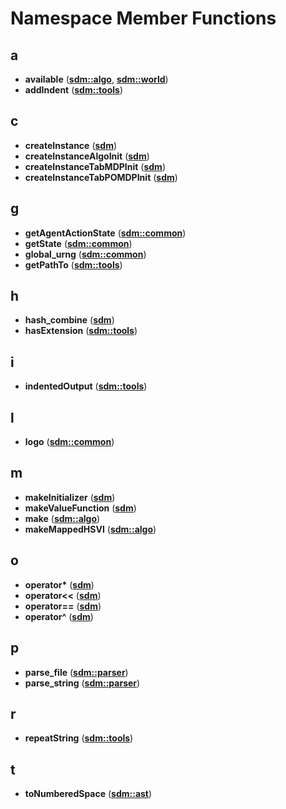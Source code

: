 
# Namespace Member Functions


## a

* **available** ([**sdm::algo**](namespacesdm_1_1algo.md), [**sdm::world**](namespacesdm_1_1world.md))
* **addIndent** ([**sdm::tools**](namespacesdm_1_1tools.md))


## c

* **createInstance** ([**sdm**](namespacesdm.md))
* **createInstanceAlgoInit** ([**sdm**](namespacesdm.md))
* **createInstanceTabMDPInit** ([**sdm**](namespacesdm.md))
* **createInstanceTabPOMDPInit** ([**sdm**](namespacesdm.md))


## g

* **getAgentActionState** ([**sdm::common**](namespacesdm_1_1common.md))
* **getState** ([**sdm::common**](namespacesdm_1_1common.md))
* **global\_urng** ([**sdm::common**](namespacesdm_1_1common.md))
* **getPathTo** ([**sdm::tools**](namespacesdm_1_1tools.md))


## h

* **hash\_combine** ([**sdm**](namespacesdm.md))
* **hasExtension** ([**sdm::tools**](namespacesdm_1_1tools.md))


## i

* **indentedOutput** ([**sdm::tools**](namespacesdm_1_1tools.md))


## l

* **logo** ([**sdm::common**](namespacesdm_1_1common.md))


## m

* **makeInitializer** ([**sdm**](namespacesdm.md))
* **makeValueFunction** ([**sdm**](namespacesdm.md))
* **make** ([**sdm::algo**](namespacesdm_1_1algo.md))
* **makeMappedHSVI** ([**sdm::algo**](namespacesdm_1_1algo.md))


## o

* **operator\*** ([**sdm**](namespacesdm.md))
* **operator&lt;&lt;** ([**sdm**](namespacesdm.md))
* **operator==** ([**sdm**](namespacesdm.md))
* **operator^** ([**sdm**](namespacesdm.md))


## p

* **parse\_file** ([**sdm::parser**](namespacesdm_1_1parser.md))
* **parse\_string** ([**sdm::parser**](namespacesdm_1_1parser.md))


## r

* **repeatString** ([**sdm::tools**](namespacesdm_1_1tools.md))


## t

* **toNumberedSpace** ([**sdm::ast**](namespacesdm_1_1ast.md))

